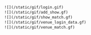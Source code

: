     ![](/static/gif/login.gif)
    ![](/static/gif/add_show.gf)
    ![](/static/gif/show_match.gf)
    ![](/static/gif/venue_login_data.gf)
    ![](/static/gif/venue_match.gf)


